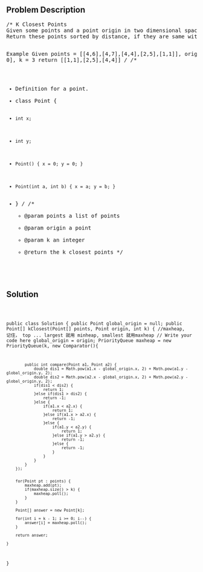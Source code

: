 <!--
<style>
  body { font-family: Arial, sans-serif; }
  .container { max-width: 100%; margin: 0 auto; padding: 10px; }
  .comment-block { background-color: #f9f9f9; padding: 10px; border-left: 5px solid #ccc; max-width: 200px; margin: 20px auto; overflow-wrap: break-word; white-space: pre-wrap; }
  .code-block { background-color: #f4f4f4; padding: 10px; border: 1px solid #ddd; max-width: 50%; margin: 20px auto; overflow-wrap: break-word; white-space: pre-wrap; }
</style>
-->

<div class='container'>
<h2>Problem Description</h2>
<div class='comment-block'>
<pre>
/* K Closest Points
Given some points and a point origin in two dimensional space, find k points out of the some points which are nearest to origin.
Return these points sorted by distance, if they are same with distance, sorted by x-axis, otherwise sorted by y-axis.

Example
Given points = [[4,6],[4,7],[4,4],[2,5],[1,1]], origin = [0, 0], k = 3
return [[1,1],[2,5],[4,4]]
*/
/**
 * Definition for a point.
 * class Point {
 *     int x;
 *     int y;
 *     Point() { x = 0; y = 0; }
 *     Point(int a, int b) { x = a; y = b; }
 * }
 */
    /**
     * @param points a list of points
     * @param origin a point
     * @param k an integer
     * @return the k closest points
     */
</pre>
</div>

<h2>Solution</h2>
<div class='code-block'>
<pre><code class='language-java'>

public class Solution {
    public Point global_origin = null;
    public Point[] kClosest(Point[] points, Point origin, int k) {  //maxheap, 记住， top ... largest 就用 minheap, smallest 就用maxheap
        // Write your code here
        global_origin = origin;
        PriorityQueue<Point> maxheap = new PriorityQueue(k, new Comparator<Point>(){
            
            public int compare(Point a1, Point a2) {
                double dis1 = Math.pow(a1.x - global_origin.x, 2) + Math.pow(a1.y - global_origin.y, 2);
                double dis2 = Math.pow(a2.x - global_origin.x, 2) + Math.pow(a2.y - global_origin.y, 2); 
                if(dis1 < dis2) {
                    return 1;
                }else if(dis1 > dis2) {
                    return -1;
                }else {
                    if(a1.x < a2.x) {
                        return 1;
                    }else if(a1.x > a2.x) {
                        return -1;
                    }else {
                        if(a1.y < a2.y) {
                            return 1;
                        }else if(a1.y > a2.y) {
                            return -1;
                        }else {
                            return -1;
                        }
                    }
                }
            }
        });
        
        
        for(Point pt : points) {
            maxheap.add(pt);
            if(maxheap.size() > k) {
                maxheap.poll();
            }
        }
        
        Point[] answer = new Point[k];
        
        for(int i = k - 1; i >= 0; i--) {
            answer[i] = maxheap.poll();
        }
        
        return answer;
        
    }
}</code></pre>
</div>
</div>
